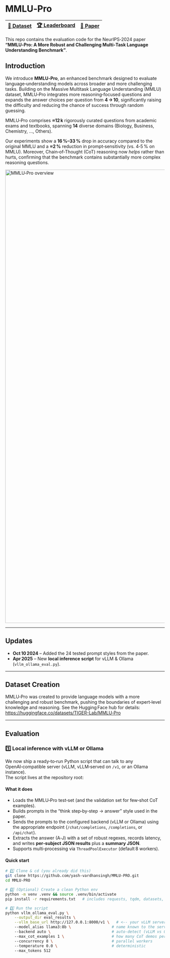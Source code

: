 # MMLU‑Pro

|[**🤗 Dataset**](https://huggingface.co/datasets/TIGER-Lab/MMLU-Pro) | [**🏆 Leaderboard**](https://huggingface.co/spaces/TIGER-Lab/MMLU-Pro) | [**📖 Paper**](https://arxiv.org/abs/2406.01574) |
|---|---|---|

This repo contains the evaluation code for the NeurIPS‑2024 paper **“MMLU‑Pro: A More Robust and Challenging Multi‑Task Language Understanding Benchmark”**.  

## Introduction

We introduce **MMLU‑Pro**, an enhanced benchmark designed to evaluate language‑understanding models across broader and more challenging tasks. Building on the Massive Multitask Language Understanding (MMLU) dataset, MMLU‑Pro integrates more reasoning‑focused questions and expands the answer choices per question from **4 → 10**, significantly raising the difficulty and reducing the chance of success through random guessing.

MMLU‑Pro comprises **≈12 k** rigorously curated questions from academic exams and textbooks, spanning **14** diverse domains (Biology, Business, Chemistry, …, Others).  

Our experiments show a **16 %–33 %** drop in accuracy compared to the original MMLU and a **≈2 %** reduction in prompt‑sensitivity (vs. 4‑5 % on MMLU). Moreover, Chain‑of‑Thought (CoT) reasoning now *helps* rather than hurts, confirming that the benchmark contains substantially more complex reasoning questions.

<img width="1432" alt="MMLU‑Pro overview" src="https://github.com/TIGER-AI-Lab/MMLU-Pro/assets/20929360/8e369fc2-5b6b-4bab-8a44-9e222e742027">

---

## Updates
- **Oct 10 2024** – Added the 24 tested prompt styles from the paper.
- **Apr 2025** – New **local inference script** for vLLM & Ollama (`vllm_ollama_eval.py`).  

---

## Dataset Creation

MMLU‑Pro was created to provide language models with a more challenging and robust benchmark, pushing the boundaries of expert‑level knowledge and reasoning. See the Hugging Face hub for details: https://huggingface.co/datasets/TIGER-Lab/MMLU‑Pro  

---

## Evaluation

### 1️⃣ Local inference with **vLLM** or **Ollama**

We now ship a ready‑to‑run Python script that can talk to any OpenAI‑compatible server (vLLM, vLLM‑served on `/v1`, or an Ollama instance).  
The script lives at the repository root:



#### What it does
* Loads the MMLU‑Pro test‑set (and the validation set for few‑shot CoT examples).  
* Builds prompts in the “think step‑by‑step → answer” style used in the paper.  
* Sends the prompts to the configured backend (vLLM or Ollama) using the appropriate endpoint (`/chat/completions`, `/completions`, or `/api/chat`).  
* Extracts the answer (A‑J) with a set of robust regexes, records latency, and writes **per‑subject JSON results** plus a **summary JSON**.  
* Supports multi‑processing via `ThreadPoolExecutor` (default 8 workers).

#### Quick start

```bash
# 1️⃣ Clone & cd (you already did this)
git clone https://github.com/yash-vardhansingh/MMLU-PRO.git
cd MMLU-PRO

# 2️⃣ (Optional) Create a clean Python env
python -m venv .venv && source .venv/bin/activate
pip install -r requirements.txt   # includes requests, tqdm, datasets, etc.

# 3️⃣ Run the script
python vllm_ollama_eval.py \
    --output_dir eval_results \
    --vllm_base_url http://127.0.0.1:8000/v1 \   # <-- your vLLM server
    --model_alias llama3:8b \                  # name known to the server
    --backend auto \                           # auto‑detect (vLLM vs Ollama)
    --max_cot_examples 1 \                     # how many CoT demos per subject
    --concurrency 8 \                          # parallel workers
    --temperature 0.0 \                        # deterministic
    --max_tokens 512